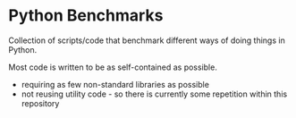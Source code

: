 # Python Benchmarks

Collection of scripts/code that benchmark different ways of doing things in Python.

Most code is written to be as self-contained as possible. 
- requiring as few non-standard libraries as possible
- not reusing utility code - so there is currently some repetition within this repository

